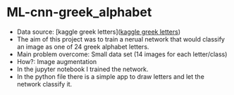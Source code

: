 # ML-cnn-greek_alphabet
* Data source: [kaggle greek letters]([kaggle greek letters](https://www.kaggle.com/datasets/katianakontolati/classification-of-handwritten-greek-letters))
* The aim of this project was to train a nerual network that would classify an image as one of 24 greek alphabet letters.
* Main problem overcome: Small data set (14 images for each letter/class)
* How?: Image augmentation
* In the jupyter notebook I trained the network.
* In the python file there is a simple app to draw letters and let the network classify it.
